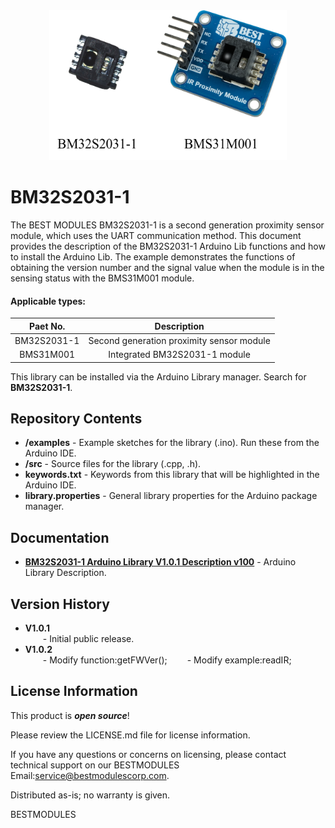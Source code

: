 <div align=center>
<img src="https://github.com/BestModules-Libraries/img/blob/main/BM32S2031-1_BMS31M001_V1.0.png" width="380" height="240"> 
</div> 


BM32S2031-1
===========================================================

The BEST MODULES BM32S2031-1 is a second generation proximity sensor module, which uses the UART communication method. This document provides the description of the BM32S2031-1 Arduino Lib functions and how to install the Arduino Lib. The example demonstrates the functions of obtaining the version number and the signal value when the module is in the sensing status with the BMS31M001 module.

#### Applicable types:
<div align=center>

|Paet No.   |Description                              |
|:---------:|:---------------------------------------:|
|BM32S2031-1|Second generation proximity sensor module|
|BMS31M001  |Integrated BM32S2031-1 module            |

</div> 

This library can be installed via the Arduino Library manager. Search for **BM32S2031-1**. 

Repository Contents
-------------------

* **/examples** - Example sketches for the library (.ino). Run these from the Arduino IDE. 
* **/src** - Source files for the library (.cpp, .h).
* **keywords.txt** - Keywords from this library that will be highlighted in the Arduino IDE. 
* **library.properties** - General library properties for the Arduino package manager. 

Documentation 
-------------------

* **[ BM32S2031-1 Arduino Library V1.0.1 Description v100](https://www.bestmodulescorp.com/bm32s2031-1.html#tab-product2)** - Arduino Library Description.

Version History  
-------------------

* **V1.0.1**  
&emsp;&emsp;- Initial public release.
* **V1.0.2**  
&emsp;&emsp;- Modify function:getFWVer(); 
&emsp;&emsp;- Modify example:readIR;

License Information
-------------------

This product is _**open source**_! 

Please review the LICENSE.md file for license information. 

If you have any questions or concerns on licensing, please contact technical support on our BESTMODULES Email:service@bestmodulescorp.com.

Distributed as-is; no warranty is given.

BESTMODULES
